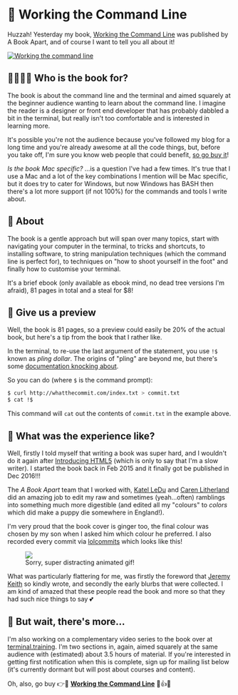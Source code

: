 # 📙 Working the Command Line

Huzzah! Yesterday my book, [Working the Command Line](https://abookapart.com/products/working-the-command-line) was published by A Book Apart, and of course I want to tell you all about it!

<!--more-->

[![Working the command line](/images/aba-cli.jpg)](https://abookapart.com/products/working-the-command-line)

## 👨‍👩‍👧‍👦 Who is the book for?

The book is about the command line and the terminal and aimed squarely at the beginner audience wanting to learn about the command line. I imagine the reader is a designer or front end developer that has probably dabbled a bit in the terminal, but really isn't too comfortable and is interested in learning more.

It's possible you're not the audience because you've followed my blog for a long time and you're already awesome at all the code things, but, before you take off, I'm sure you know web people that could benefit, [so go buy it](https://abookapart.com/products/working-the-command-line)!

*Is the book Mac specific?* …is a question I've had a few times. It's true that I use a Mac and a lot of the key combinations I mention will be Mac specific, but it does try to cater for Windows, but now Windows has BASH then there's a lot more support (if not 100%) for the commands and tools I write about.

## 💁 About

The book is a gentle approach but will span over many topics, start with navigating your computer in the terminal, to tricks and shortcuts, to installing software, to string manipulation techniques (which the command line is perfect for), to techniques on "how to shoot yourself in the foot" and finally how to customise your terminal.

It's a brief ebook (only available as ebook mind, no dead tree versions I'm afraid), 81 pages in total and a steal for $8!

## 👀 Give us a preview

Well, the book is 81 pages, so a preview could easily be 20% of the actual book, but here's a tip from the book that I rather like.

In the terminal, to re-use the last argument of the statement, you use `!$` known as _pling dollar_. The origins of "pling" are beyond me, but there's some [documentation knocking about](http://www.outpost9.com/reference/jargon/jargon_16.html#TAG43).

So you can do (where `$` is the command prompt):

```bash
$ curl http://whatthecommit.com/index.txt > commit.txt
$ cat !$
```

This command will `cat` out the contents of `commit.txt` in the example above.

## 👴 What was the experience like?

Well, firstly I told myself that writing a book was super hard, and I wouldn't do it again after [Introducing HTML5](https://www.amazon.com/Introducing-HTML5-Voices-That-Matter/dp/0321784421/ref=sr_1_1?ie=UTF8&qid=1481234409&sr=8-1) (which is only to say that I'm a slow writer). I started the book back in Feb 2015 and it finally got be published in Dec 2016!!!

The *A Book Apart* team that I worked with, [Katel LeDu](https://twitter.com/theledu) and [Caren Litherland](https://twitter.com/litherland) did an amazing job to edit my raw and sometimes (yeah…often) ramblings into something much more digestible (and edited all my "colours" to _colors_ which did make a puppy die somewhere in England!).

I'm very proud that the book cover is ginger too, the final colour was chosen by my son when I asked him which colour he preferred. I also recorded every commit via [lolcommits](https://github.com/mroth/lolcommits) which looks like this!

<figure><img src="/images/cli-book.gif">
<figcaption>Sorry, super distracting animated gif!</figcaption></figure>

What was particularly flattering for me, was firstly the foreword that [Jeremy Keith](https://adactio.com) so kindly wrote, and secondly the early blurbs that were collected. I am kind of amazed that these people read the book and more so that they had such nice things to say 💕

## 🎥 But wait, there's more…

I'm also working on a complementary video series to the book over at [terminal.training](https://terminal.training). I'm two sections in, again, aimed squarely at the same audience with (estimated) about 3.5 hours of material. If you're interested in getting first notification when this is complete, sign up for mailing list below (it's currently dormant but will post about courses and content).

Oh, also, go buy 👉📙 [**Working the Command Line**](https://abookapart.com/products/working-the-command-line) 🙏👍😍
